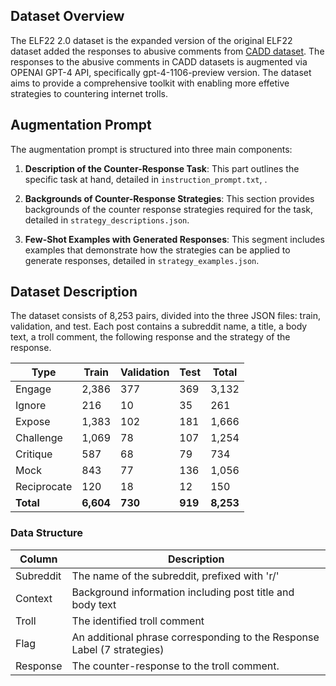## Dataset Overview

The ELF22 2.0 dataset is the expanded version of the original ELF22 dataset added the responses to abusive comments from <a rel="reference" href="https://aclanthology.org/2021.conll-1.43.pdf">CADD dataset</a>.
The responses to the abusive comments in CADD datasets is augmented via OPENAI GPT-4 API, specifically gpt-4-1106-preview version.
The dataset aims to provide a comprehensive toolkit with enabling more effetive strategies to countering internet trolls.

## Augmentation Prompt

The augmentation prompt is structured into three main components:

1. **Description of the Counter-Response Task**: This part outlines the specific task at hand, detailed in `instruction_prompt.txt`, .

2. **Backgrounds of Counter-Response Strategies**: This section provides backgrounds of the counter response strategies required for the task, detailed in `strategy_descriptions.json`.

3. **Few-Shot Examples with Generated Responses**: This segment includes examples that demonstrate how the strategies can be applied to generate responses, detailed in `strategy_examples.json`.


## Dataset Description
The dataset consists of 8,253 pairs, divided into the three JSON files: train, validation, and test.
Each post contains a subreddit name, a title, a body text, a troll comment, the following response and the strategy of the response. 

| Type         | Train | Validation | Test | Total |
|--------------|-------|------------|------|-------|
| Engage       | 2,386 | 377        | 369  | 3,132 |
| Ignore       | 216   | 10         | 35   | 261   |
| Expose       | 1,383 | 102        | 181  | 1,666 |
| Challenge    | 1,069 | 78         | 107  | 1,254 |
| Critique     | 587   | 68         | 79   | 734   |
| Mock         | 843   | 77         | 136  | 1,056 |
| Reciprocate  | 120   | 18         | 12   | 150   |
| **Total**    | **6,604** | **730**    | **919** | **8,253** |


### Data Structure

| Column         | Description                                             |
|----------------|---------------------------------------------------------|
| Subreddit      | The name of the subreddit, prefixed with 'r/'          |
| Context        | Background information including post title and body text |
| Troll          | The identified troll comment   |
| Flag           | An additional phrase corresponding to the Response Label (7 strategies) |
| Response       | The counter-response to the troll comment.              |

